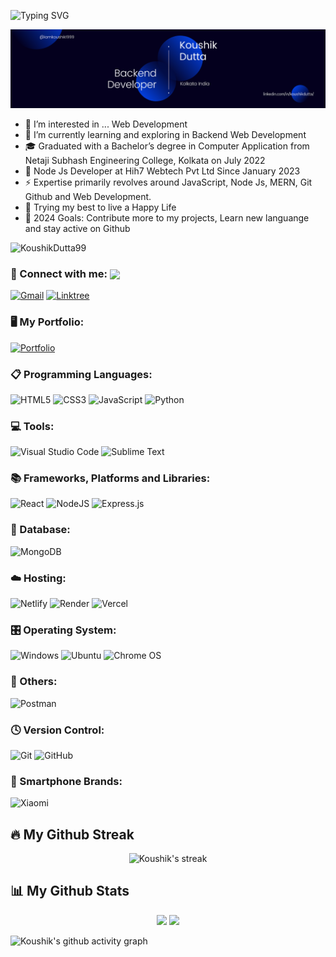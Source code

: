 ![Typing SVG](https://readme-typing-svg.herokuapp.com?font=Poppins&lines=Hey+There+I'm+Koushik+Dutta+🤓)

<img src = "image/Github Banner.png" alt = "Github Banner">

- 👀 I’m interested in ... Web Development
- 🌱 I’m currently learning and exploring in Backend Web Development
- 🎓 Graduated with a Bachelor’s degree in Computer Application from Netaji Subhash Engineering College, Kolkata on July 2022
- 🏢 Node Js Developer at Hih7 Webtech Pvt Ltd Since January 2023
- ⚡️ Expertise primarily revolves around JavaScript, Node Js, MERN, Git Github and Web Development.
- 🤞 Trying my best to live a Happy Life
- 🥅 2024 Goals: Contribute more to my projects, Learn new languange and stay active on Github

<p align="left"> <img src="https://komarev.com/ghpvc/?username=KoushikDutta99&label=Viewrs&color=0e75b6&style=flat" alt="KoushikDutta99" /> </p>

### 💬 Connect with me: <img align="center" src="https://raw.githubusercontent.com/rajput2107/rajput2107/master/Assets/Handshake.gif" height="23px" />

[![Gmail](https://img.shields.io/badge/Gmail-D14836?style=for-the-badge&logo=gmail&logoColor=white)](mailto:iamkoushik1999@gmail.com)
[![Linktree](https://img.shields.io/badge/linktree-1de9b6?style=for-the-badge&logo=linktree&logoColor=white)](https://linktr.ee/iamkoushik1999)
<br />

### 🖥️ My Portfolio:

[![Portfolio](https://img.shields.io/badge/Portfolio-%23000000.svg?style=for-the-badge&logo=firefox&logoColor=#FF7139)](https://iamkoushik1999.netlify.app/)
<br />

### 📋 Programming Languages:

![HTML5](https://img.shields.io/badge/html5-%23E34F26.svg?style=for-the-badge&logo=html5&logoColor=white)
![CSS3](https://img.shields.io/badge/css3-%231572B6.svg?style=for-the-badge&logo=css3&logoColor=white)
![JavaScript](https://img.shields.io/badge/javascript-%23323330.svg?style=for-the-badge&logo=javascript&logoColor=%23F7DF1E)
![Python](https://img.shields.io/badge/python-3670A0?style=for-the-badge&logo=python&logoColor=ffdd54)
<br />

### 💻 Tools:

![Visual Studio Code](https://img.shields.io/badge/Visual%20Studio%20Code-0078d7.svg?style=for-the-badge&logo=visual-studio-code&logoColor=white)
![Sublime Text](https://img.shields.io/badge/sublime_text-%23575757.svg?style=for-the-badge&logo=sublime-text&logoColor=important)
<br />

### 📚 Frameworks, Platforms and Libraries:

![React](https://img.shields.io/badge/react-%2320232a.svg?style=for-the-badge&logo=react&logoColor=%2361DAFB)
![NodeJS](https://img.shields.io/badge/node.js-6DA55F?style=for-the-badge&logo=node.js&logoColor=white)
![Express.js](https://img.shields.io/badge/express.js-%23404d59.svg?style=for-the-badge&logo=express&logoColor=%2361DAFB)
<br />

### 💾 Database:

![MongoDB](https://img.shields.io/badge/MongoDB-%234ea94b.svg?style=for-the-badge&logo=mongodb&logoColor=white)
<br />

### ☁️ Hosting:

<!-- ![Firebase](https://img.shields.io/badge/firebase-%23039BE5.svg?style=for-the-badge&logo=firebase) -->

![Netlify](https://img.shields.io/badge/netlify-%23000000.svg?style=for-the-badge&logo=netlify&logoColor=#00C7B7)
![Render](https://img.shields.io/badge/Render-%46E3B7.svg?style=for-the-badge&logo=render&logoColor=white)
![Vercel](https://img.shields.io/badge/vercel-%23000000.svg?style=for-the-badge&logo=vercel&logoColor=white)
<br />

### 🎛️ Operating System:

![Windows](https://img.shields.io/badge/Windows-0078D6?style=for-the-badge&logo=windows&logoColor=white)
![Ubuntu](https://img.shields.io/badge/Ubuntu-E95420?style=for-the-badge&logo=ubuntu&logoColor=white)
![Chrome OS](https://img.shields.io/badge/chrome%20os-3d89fc?style=for-the-badge&logo=google%20chrome&logoColor=white)
<br />

### 🥅 Others:

![Postman](https://img.shields.io/badge/Postman-FF6C37?style=for-the-badge&logo=postman&logoColor=white)
<br />

### 🕓 Version Control:

![Git](https://img.shields.io/badge/git-%23F05033.svg?style=for-the-badge&logo=git&logoColor=white)
![GitHub](https://img.shields.io/badge/github-%23121011.svg?style=for-the-badge&logo=github&logoColor=white)
<br />

### 📱 Smartphone Brands:

![Xiaomi](https://img.shields.io/badge/Xiaomi-%23FF6900.svg?style=for-the-badge&logo=xiaomi&logoColor=white)
<br />

## 🔥 My Github Streak

<p align="center">
    <img title="My Github Streak Check" alt="Koushik's streak" src="https://github-readme-streak-stats.herokuapp.com/?user=iamkoushik1999&theme=black-ice&hide_border=true&stroke=0000&background=060A0C0"/>
</p>
   
 ## 📊 My Github Stats

<p align="center">
  <img height=170 src="https://github-readme-stats.vercel.app/api?username=iamkoushik1999&theme=dark&rank_icon=github&show_icons=true&include_all_commits=true&hide=stars" />
  <img height=170 src="https://github-readme-stats.vercel.app/api/top-langs/?username=iamkoushik1999&layout=compact&theme=dark&langs_count=8&card_width=320&hide=c,shell,scss,php" />
</p>

![Koushik's github activity graph](https://github-readme-activity-graph.vercel.app/graph?username=iamkoushik1999&theme=react-dark)

<br/>
